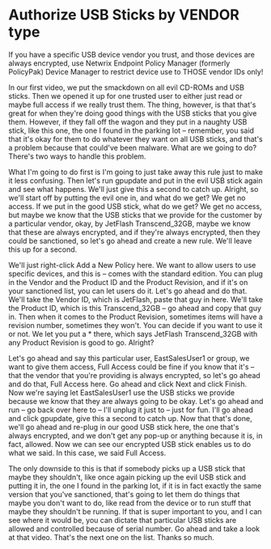 # Authorize USB Sticks by VENDOR type

If you have a specific USB device vendor you trust, and those devices are always encrypted, use
Netwrix Endpoint Policy Manager (formerly PolicyPak) Device Manager to restrict device use to THOSE
vendor IDs only!

In our first video, we put the smackdown on all evil CD-ROMs and USB sticks. Then we opened it up
for one trusted user to either just read or maybe full access if we really trust them. The thing,
however, is that that's great for when they're doing good things with the USB sticks that you give
them. However, if they fall off the wagon and they put in a naughty USB stick, like this one, the
one I found in the parking lot – remember, you said that it's okay for them to do whatever they want
on all USB sticks, and that's a problem because that could've been malware. What are we going to do?
There's two ways to handle this problem.

What I'm going to do first is I'm going to just take away this rule just to make it less confusing.
Then let's run gpupdate and put in the evil USB stick again and see what happens. We'll just give
this a second to catch up. Alright, so we'll start off by putting the evil one in, and what do we
get? We get no access. If we put in the good USB stick, what do we get? We get no access, but maybe
we know that the USB sticks that we provide for the customer by a particular vendor, okay, by
JetFlash Transcend_32GB, maybe we know that these are always encrypted, and if they're always
encrypted, then they could be sanctioned, so let's go ahead and create a new rule. We'll leave this
up for a second.

We'll just right-click Add a New Policy here. We want to allow users to use specific devices, and
this is – comes with the standard edition. You can plug in the Vendor and the Product ID and the
Product Revision, and if it's on your sanctioned list, you can let users do it. Let's go ahead and
do that. We'll take the Vendor ID, which is JetFlash, paste that guy in here. We'll take the Product
ID, which is this Transcend_32GB – go ahead and copy that guy in. Then when it comes to the Product
Revision, sometimes items will have a revision number, sometimes they won't. You can decide if you
want to use it or not. We let you put a \* there, which says JetFlash Transcend_32GB with any
Product Revision is good to go. Alright?

Let's go ahead and say this particular user, EastSalesUser1 or group, we want to give them access,
Full Access could be fine if you know that it's – that the vendor that you're providing is always
encrypted, so let's go ahead and do that, Full Access here. Go ahead and click Next and click
Finish. Now we're saying let EastSalesUser1 use the USB sticks we provide because we know that they
are always going to be okay. Let's go ahead and run – go back over here to – I'll unplug it just to
– just for fun. I'll go ahead and click gpupdate, give this a second to catch up. Now that that's
done, we'll go ahead and re-plug in our good USB stick here, the one that's always encrypted, and we
don't get any pop-up or anything because it is, in fact, allowed. Now we can see our encrypted USB
stick enables us to do what we said. In this case, we said Full Access.

The only downside to this is that if somebody picks up a USB stick that maybe they shouldn't, like
once again picking up the evil USB stick and putting it in, the one I found in the parking lot, if
it is in fact exactly the same version that you've sanctioned, that's going to let them do things
that maybe you don't want to do, like read from the device or to run stuff that maybe they shouldn't
be running. If that is super important to you, and I can see where it would be, you can dictate that
particular USB sticks are allowed and controlled because of serial number. Go ahead and take a look
at that video. That's the next one on the list. Thanks so much.
